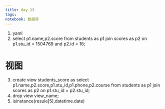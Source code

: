 ```yaml
---
title: day 13
tags: 
notebook: 数据库
---
```

1. yaml
2. select p1.name,p2.score
   from students as p1 join scores as p2
   on p1.stu_id = 1504769 and p2.id = 16;
# 视图
3. create view  students_score  as select p1.name,p2.score,p1.stu_id,p1.phone,p2.course 
   from students as p1 join scores as 
   p2 on p1.stu_id = p2.stu_id;
4. drop view  view_name;
5. isinstance(resule[5],datetime.date)


